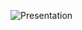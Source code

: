 ![Presentation](https://user-images.githubusercontent.com/60363270/210843828-f1a8818b-3783-45d7-9097-588f2f5e272b.png)
